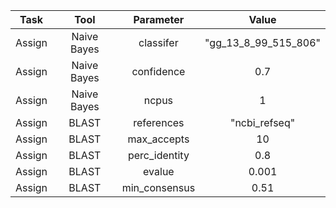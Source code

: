 |  Task  |    Tool     |   Parameter   |        Value         |
| :----: | :---------: | :-----------: | :------------------: |
| Assign | Naive Bayes |   classifer   | "gg_13_8_99_515_806" |
| Assign | Naive Bayes |  confidence   |         0.7          |
| Assign | Naive Bayes |     ncpus     |          1           |
| Assign |    BLAST    |  references   |    "ncbi_refseq"     |
| Assign |    BLAST    |  max_accepts  |          10          |
| Assign |    BLAST    | perc_identity |         0.8          |
| Assign |    BLAST    |    evalue     |        0.001         |
| Assign |    BLAST    | min_consensus |         0.51         |
